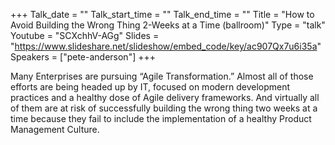 +++
Talk_date = ""
Talk_start_time = ""
Talk_end_time = ""
Title = "How to Avoid Building the Wrong Thing 2-Weeks at a Time (ballroom)"
Type = "talk"
Youtube = "SCXchhV-AGg"
Slides = "https://www.slideshare.net/slideshow/embed_code/key/ac907Qx7u6i35a"
Speakers = ["pete-anderson"]
+++

Many Enterprises are pursuing “Agile Transformation.”  Almost all of those efforts are being headed up by IT, focused on modern development practices and a healthy dose of Agile delivery frameworks.  And virtually all of them are at risk of successfully building the wrong thing two weeks at a time because they fail to include the implementation of a healthy Product Management Culture.
